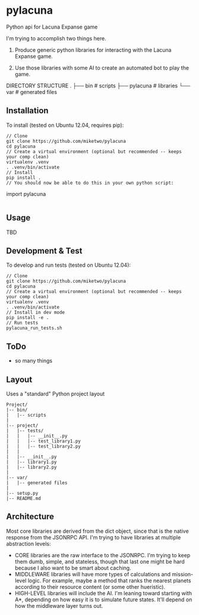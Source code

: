 # pylacuna
Python api for Lacuna Expanse game

I'm trying to accomplish two things here.

1) Produce generic python libraries for interacting with the Lacuna Expanse game.

2) Use those libraries with some AI to create an automated bot to play the game.


DIRECTORY STRUCTURE
.
├── bin            # scripts
├── pylacuna       # libraries
└── var            # generated files


Installation
------------
To install (tested on Ubuntu 12.04, requires pip):
```
// Clone
git clone https://github.com/miketwo/pylacuna
cd pylacuna
// Create a virtual environment (optional but recommended -- keeps your comp clean)
virtualenv .venv
. .venv/bin/activate
// Install
pip install .
// You should now be able to do this in your own python script:
```
import pylacuna
```
```

Usage
-----
TBD

Development & Test
------------------
To develop and run tests (tested on Ubuntu 12.04):
```
// Clone
git clone https://github.com/miketwo/pylacuna
cd pylacuna
// Create a virtual environment (optional but recommended -- keeps your comp clean)
virtualenv .venv
. .venv/bin/activate
// Install in dev mode
pip install -e .
// Run tests
pylacuna_run_tests.sh
```

ToDo
----
- so many things

Layout
------
Uses a "standard" Python project layout
```
Project/
|-- bin/
|   |-- scripts
|
|-- project/
|   |-- tests/
|   |   |-- __init__.py
|   |   |-- test_library1.py
|   |   |-- test_library2.py
|   |
|   |-- __init__.py
|   |-- library1.py
|   |-- library2.py
|
|-- var/
|   |-- generated files
|
|-- setup.py
|-- README.md
```

Architecture
------------
Most core libraries are derived from the dict object, since that is the native
response from the JSONRPC API. I'm trying to have libraries at multiple
abstraction levels:
 - CORE libraries are the raw interface to the JSONRPC. I'm trying to keep them
   dumb, simple, and stateless, though that last one might be hard because I
   also want to be smart about caching.
 - MIDDLEWARE libraries will have more types of calculations and mission-level logic. For example, maybe a method that ranks the nearest planets according to their resource content (or some other hueristic).
 - HIGH-LEVEL libraries will include the AI. I'm leaning toward starting with A*, depending on how easy it is to simulate future states.  It'll depend on how the middleware layer turns out.








